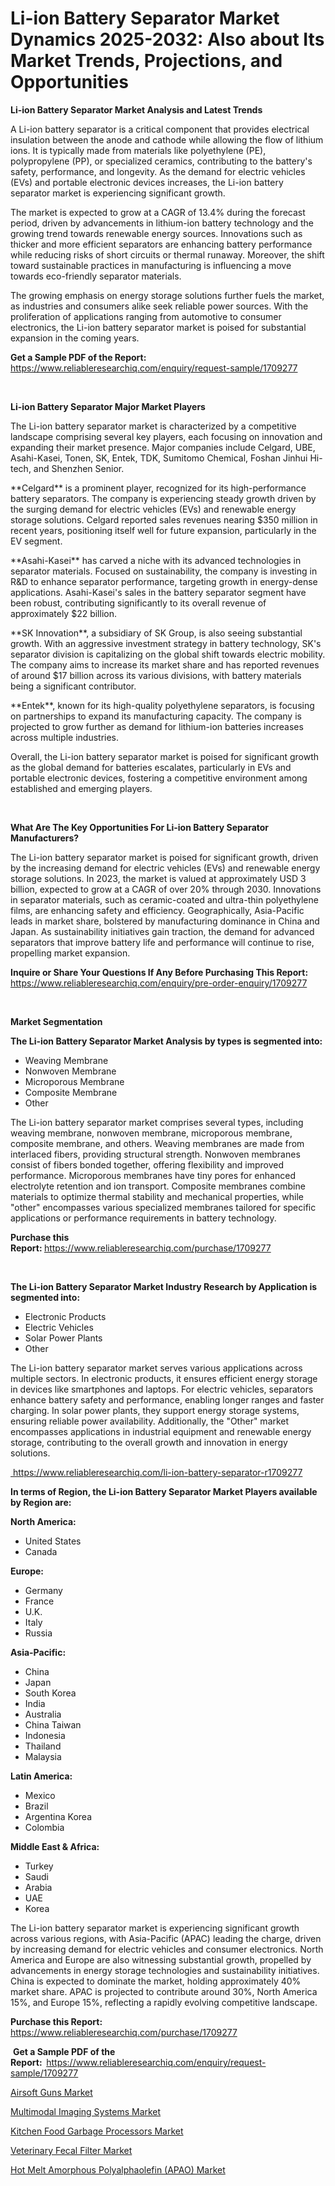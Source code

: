 <p><h1>Li-ion Battery Separator Market Dynamics 2025-2032: Also about Its Market Trends, Projections, and Opportunities</h1></p><p><strong>Li-ion Battery Separator Market Analysis and Latest Trends</strong></p>
<p><p>A Li-ion battery separator is a critical component that provides electrical insulation between the anode and cathode while allowing the flow of lithium ions. It is typically made from materials like polyethylene (PE), polypropylene (PP), or specialized ceramics, contributing to the battery's safety, performance, and longevity. As the demand for electric vehicles (EVs) and portable electronic devices increases, the Li-ion battery separator market is experiencing significant growth.</p><p>The market is expected to grow at a CAGR of 13.4% during the forecast period, driven by advancements in lithium-ion battery technology and the growing trend towards renewable energy sources. Innovations such as thicker and more efficient separators are enhancing battery performance while reducing risks of short circuits or thermal runaway. Moreover, the shift toward sustainable practices in manufacturing is influencing a move towards eco-friendly separator materials. </p><p>The growing emphasis on energy storage solutions further fuels the market, as industries and consumers alike seek reliable power sources. With the proliferation of applications ranging from automotive to consumer electronics, the Li-ion battery separator market is poised for substantial expansion in the coming years.</p></p>
<p><strong>Get a Sample PDF of the Report:&nbsp;</strong> <a href="https://www.reliableresearchiq.com/enquiry/request-sample/1709277?utm_campaign=1896&utm_medium=2&utm_source=Github&utm_content=ia&utm_term=10012025&utm_id=li-ion-battery-separator">https://www.reliableresearchiq.com/enquiry/request-sample/1709277</a></p>
<p>&nbsp;</p>
<p><strong>Li-ion Battery Separator Major Market Players</strong></p>
<p><p>The Li-ion battery separator market is characterized by a competitive landscape comprising several key players, each focusing on innovation and expanding their market presence. Major companies include Celgard, UBE, Asahi-Kasei, Tonen, SK, Entek, TDK, Sumitomo Chemical, Foshan Jinhui Hi-tech, and Shenzhen Senior.</p><p>**Celgard** is a prominent player, recognized for its high-performance battery separators. The company is experiencing steady growth driven by the surging demand for electric vehicles (EVs) and renewable energy storage solutions. Celgard reported sales revenues nearing $350 million in recent years, positioning itself well for future expansion, particularly in the EV segment.</p><p>**Asahi-Kasei** has carved a niche with its advanced technologies in separator materials. Focused on sustainability, the company is investing in R&D to enhance separator performance, targeting growth in energy-dense applications. Asahi-Kasei's sales in the battery separator segment have been robust, contributing significantly to its overall revenue of approximately $22 billion.</p><p>**SK Innovation**, a subsidiary of SK Group, is also seeing substantial growth. With an aggressive investment strategy in battery technology, SK's separator division is capitalizing on the global shift towards electric mobility. The company aims to increase its market share and has reported revenues of around $17 billion across its various divisions, with battery materials being a significant contributor.</p><p>**Entek**, known for its high-quality polyethylene separators, is focusing on partnerships to expand its manufacturing capacity. The company is projected to grow further as demand for lithium-ion batteries increases across multiple industries.</p><p>Overall, the Li-ion battery separator market is poised for significant growth as the global demand for batteries escalates, particularly in EVs and portable electronic devices, fostering a competitive environment among established and emerging players.</p></p>
<p>&nbsp;</p>
<p><strong>What Are The Key Opportunities For Li-ion Battery Separator Manufacturers?</strong></p>
<p><p>The Li-ion battery separator market is poised for significant growth, driven by the increasing demand for electric vehicles (EVs) and renewable energy storage solutions. In 2023, the market is valued at approximately USD 3 billion, expected to grow at a CAGR of over 20% through 2030. Innovations in separator materials, such as ceramic-coated and ultra-thin polyethylene films, are enhancing safety and efficiency. Geographically, Asia-Pacific leads in market share, bolstered by manufacturing dominance in China and Japan. As sustainability initiatives gain traction, the demand for advanced separators that improve battery life and performance will continue to rise, propelling market expansion.</p></p>
<p><strong>Inquire or Share Your Questions If Any Before Purchasing This Report:</strong> <a href="https://www.reliableresearchiq.com/enquiry/pre-order-enquiry/1709277?utm_campaign=1896&utm_medium=2&utm_source=Github&utm_content=ia&utm_term=10012025&utm_id=li-ion-battery-separator">https://www.reliableresearchiq.com/enquiry/pre-order-enquiry/1709277</a></p>
<p>&nbsp;</p>
<p><strong>Market Segmentation</strong></p>
<p><strong>The Li-ion Battery Separator Market Analysis by types is segmented into:</strong></p>
<p><ul><li>Weaving Membrane</li><li>Nonwoven Membrane</li><li>Microporous Membrane</li><li>Composite Membrane</li><li>Other</li></ul></p>
<p><p>The Li-ion battery separator market comprises several types, including weaving membrane, nonwoven membrane, microporous membrane, composite membrane, and others. Weaving membranes are made from interlaced fibers, providing structural strength. Nonwoven membranes consist of fibers bonded together, offering flexibility and improved performance. Microporous membranes have tiny pores for enhanced electrolyte retention and ion transport. Composite membranes combine materials to optimize thermal stability and mechanical properties, while "other" encompasses various specialized membranes tailored for specific applications or performance requirements in battery technology.</p></p>
<p><strong>Purchase this Report:&nbsp;</strong><a href="https://www.reliableresearchiq.com/purchase/1709277?utm_campaign=1896&utm_medium=2&utm_source=Github&utm_content=ia&utm_term=10012025&utm_id=li-ion-battery-separator">https://www.reliableresearchiq.com/purchase/1709277</a></p>
<p>&nbsp;</p>
<p><strong>The Li-ion Battery Separator Market Industry Research by Application is segmented into:</strong></p>
<p><ul><li>Electronic Products</li><li>Electric Vehicles</li><li>Solar Power Plants</li><li>Other</li></ul></p>
<p><p>The Li-ion battery separator market serves various applications across multiple sectors. In electronic products, it ensures efficient energy storage in devices like smartphones and laptops. For electric vehicles, separators enhance battery safety and performance, enabling longer ranges and faster charging. In solar power plants, they support energy storage systems, ensuring reliable power availability. Additionally, the "Other" market encompasses applications in industrial equipment and renewable energy storage, contributing to the overall growth and innovation in energy solutions.</p></p>
<p><a href="https://www.reliableresearchiq.com/li-ion-battery-separator-r1709277?utm_campaign=1896&utm_medium=2&utm_source=Github&utm_content=ia&utm_term=10012025&utm_id=li-ion-battery-separator">&nbsp;https://www.reliableresearchiq.com/li-ion-battery-separator-r1709277</a></p>
<p><strong>In terms of Region, the Li-ion Battery Separator Market Players available by Region are:</strong></p>
<p>
    <p> <strong> North America: </strong>
        <ul>
            <li>United States</li>
            <li>Canada</li>
        </ul>
        </p> 
    <p> <strong> Europe: </strong>
        <ul>
            <li>Germany</li>
            <li>France</li>
            <li>U.K.</li>
            <li>Italy</li>
            <li>Russia</li>
        </ul>
        </p> 
    <p> <strong> Asia-Pacific: </strong>
        <ul>
            <li>China</li>
            <li>Japan</li>
            <li>South Korea</li>
            <li>India</li>
            <li>Australia</li>
            <li>China Taiwan</li>
            <li>Indonesia</li>
            <li>Thailand</li>
            <li>Malaysia</li>
        </ul>
        </p> 
    <p> <strong> Latin America: </strong>
        <ul>
            <li>Mexico</li>
            <li>Brazil</li>
            <li>Argentina Korea</li>
            <li>Colombia</li>
        </ul>
        </p> 
    <p> <strong> Middle East & Africa: </strong>
        <ul>
            <li>Turkey</li>
            <li>Saudi</li>
            <li>Arabia</li>
            <li>UAE</li>
            <li>Korea</li>
        </ul>
    </p>
    </p>
<p><p>The Li-ion battery separator market is experiencing significant growth across various regions, with Asia-Pacific (APAC) leading the charge, driven by increasing demand for electric vehicles and consumer electronics. North America and Europe are also witnessing substantial growth, propelled by advancements in energy storage technologies and sustainability initiatives. China is expected to dominate the market, holding approximately 40% market share. APAC is projected to contribute around 30%, North America 15%, and Europe 15%, reflecting a rapidly evolving competitive landscape.</p></p>
<p><strong>Purchase this Report: </strong><a href="https://www.reliableresearchiq.com/purchase/1709277?utm_campaign=1896&utm_medium=2&utm_source=Github&utm_content=ia&utm_term=10012025&utm_id=li-ion-battery-separator">https://www.reliableresearchiq.com/purchase/1709277</a></p>
<p>&nbsp;<strong>Get a Sample PDF of the Report:&nbsp;&nbsp;</strong><a href="https://www.reliableresearchiq.com/enquiry/request-sample/1709277?utm_campaign=1896&utm_medium=2&utm_source=Github&utm_content=ia&utm_term=10012025&utm_id=li-ion-battery-separator">https://www.reliableresearchiq.com/enquiry/request-sample/1709277</a></p>
<p><strong></strong></p>
<p><p><a href="https://www.linkedin.com/pulse/global-airsoft-guns-markets-growth-journey-current-size-66-cagr-propel-akwbf?utm_campaign=1896&utm_medium=2&utm_source=Github&utm_content=ia&utm_term=10012025&utm_id=li-ion-battery-separator">Airsoft Guns Market</a></p><p><a href="https://www.linkedin.com/pulse/global-perspective-multimodal-imaging-systems-market-aforecastcagr-58from-ueqkf?utm_campaign=1896&utm_medium=2&utm_source=Github&utm_content=ia&utm_term=10012025&utm_id=li-ion-battery-separator">Multimodal Imaging Systems Market</a></p><p><a href="https://www.linkedin.com/pulse/kitchen-food-garbage-processors-market-growth-study-projects-future-cagr-j9fff?utm_campaign=1896&utm_medium=2&utm_source=Github&utm_content=ia&utm_term=10012025&utm_id=li-ion-battery-separator">Kitchen Food Garbage Processors Market</a></p><p><a href="https://www.linkedin.com/pulse/market-growth-veterinary-fecal-filter-sector-2025-2032-emerging-trends-4jxwf?utm_campaign=1896&utm_medium=2&utm_source=Github&utm_content=ia&utm_term=10012025&utm_id=li-ion-battery-separator">Veterinary Fecal Filter Market</a></p><p><a href="https://www.linkedin.com/pulse/insights-global-hot-melt-amorphous-polyalphaolefin-apao-market-forecasted-zaazf?utm_campaign=1896&utm_medium=2&utm_source=Github&utm_content=ia&utm_term=10012025&utm_id=li-ion-battery-separator">Hot Melt Amorphous Polyalphaolefin (APAO) Market</a></p></p>